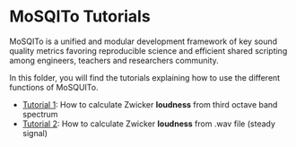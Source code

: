 # MoSQITo Tutorials

MoSQITo is a unified and modular development framework of key sound quality metrics favoring reproducible science and efficient shared scripting among engineers, teachers and researchers community.

In this folder, you will find the tutorials explaining how to use the different functions of MoSQUITo.

- [Tutorial 1](./tuto1_Loudness-zwicker-from-3oct.ipynb): How to calculate Zwicker **loudness** from third octave band spectrum
- [Tutorial 2](./tuto2_Loudness-zwicker-from-wav.ipynb): How to calculate Zwicker **loudness** from .wav file (steady signal)
